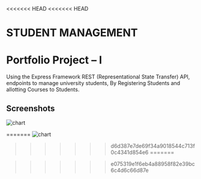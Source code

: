 <<<<<<< HEAD
<<<<<<< HEAD

# STUDENT MANAGEMENT
# Portfolio Project – I

Using the Express Framework REST (Representational State Transfer) API, endpoints to manage university students, By Registering Students and allotting Courses to Students.
## Screenshots

![chart](https://github.com/JavedNizamani/Student_Management/assets/139638213/d48ecbd6-d18a-47fe-a501-9a9d4b64b64a)



=======
![chart](https://github.com/JavedNizamani/Student_Management/assets/139638213/d48ecbd6-d18a-47fe-a501-9a9d4b64b64a)
>>>>>>> d6d387e7de69f34a9018544c713f0c4341d854e6
=======

>>>>>>> e075319e1f6eb4a88958f82e39bc6c4d6c66d87e
